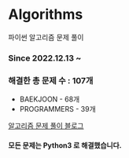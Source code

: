 # Algorithms
파이썬 알고리즘 문제 풀이
### Since 2022.12.13 ~
### 해결한 총 문제 수 : 107개
- BAEKJOON - 68개
- PROGRAMMERS - 39개

[알고리즘 문제 풀이 블로그](https://monzheld.tistory.com/category/%E2%8C%A8%EF%B8%8F%20Algorithms)
#### 모든 문제는 Python3 로 해결했습니다.
